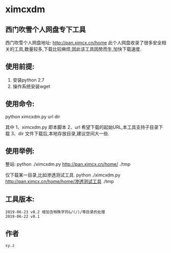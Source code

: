 # ximcxdm
## 西门吹雪个人网盘专下工具
西门吹雪个人网盘地址:
http://pan.ximcx.cn/home
此个人网盘收录了很多安全相关的工具,数量较多,下载比较麻烦,因此该工具因势而生,加快下载速度.


## 使用前提:
1) 安装python 2.7
2) 操作系统安装wget

## 使用命令:

python ximcxdm.py url  dir

其中
1、ximcxdm.py 即本脚本
2、url 希望下载的起始URL,本工具支持子目录下载
3、dir 文件下载后,本地存放目录,建议空间大一些.

## 使用举例:
整站:
python ./ximcxdm.py http://pan.ximcx.cn/home/ ./tmp

仅下载某一目录,比如渗透测试工具.
python ./ximcxdm.py http://pan.ximcx.cn/home/home/渗透测试工具 ./tmp

## 工具版本:
    2019-06-23 v0.2 增加含特殊字符&/(/)/等目录的处理
    2019-06-22 v0.1

## 作者
    sy.z

